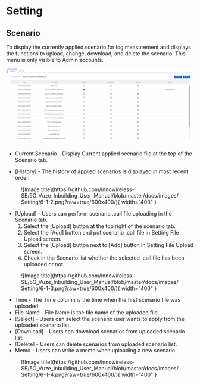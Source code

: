 # Setting

## Scenario 

To display the currently applied scenario for log measurement and displays the functions to upload, change, download, and delete the scenario. This menu is only visible to Admin accounts.

<p align="center">
  <img src="https://github.com/Innowireless-SE/5G_Vuze_Inbuilding_User_Manual/blob/master/docs/images/Setting/6-1-1.png?raw=true">
</p>




- Current Scenario - 	Display Current applied scenario file at the top of the Scenario tab.



- [History]	- The history of applied scenarios is displayed in most recent order.

<figure markdown="span">
  ![Image title](https://github.com/Innowireless-SE/5G_Vuze_Inbuilding_User_Manual/blob/master/docs/images/Setting/6-1-2.png?raw=true/600x400/){ width="400"  }
  <figcaption></figcaption>
</figure>




- [Upload]	- Users can perform scenario .call file uploading in the Scenario tab.
	1. Select the [Upload] button at the top right of the scenario tab.
	2. Select the [Add] button and put scenario .call file in Setting File Upload screen.
	3. Select the [Upload] button next to [Add] button in Setting File Upload screen.
	4. Check in the Scenario list whether the selected .call file has been uploaded or not.
       
<figure markdown="span">
  ![Image title](https://github.com/Innowireless-SE/5G_Vuze_Inbuilding_User_Manual/blob/master/docs/images/Setting/6-1-3.png?raw=true/600x400/){ width="400"  }
  <figcaption></figcaption>
</figure>




- Time	- The Time column is the time when the first scenario file was uploaded.
- File Name	- File Name is the file name of the uploaded file.
- [Select]	- Users can select the scenario user wants to apply from the uploaded scenario list.
- [Download]	- Users can download scenarios from uploaded scenario list.
- [Delete]	- Users can delete scenarios from uploaded scenario list.
- Memo	- Users can write a memo when uploading a new scenario.
<figure markdown="span">
  ![Image title](https://github.com/Innowireless-SE/5G_Vuze_Inbuilding_User_Manual/blob/master/docs/images/Setting/6-1-4.png?raw=true/600x400/){ width="400"  }
  <figcaption></figcaption>
</figure>

 